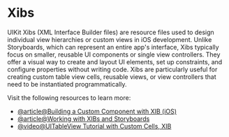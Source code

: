 # Xibs

UIKit Xibs (XML Interface Builder files) are resource files used to design individual view hierarchies or custom views in iOS development. Unlike Storyboards, which can represent an entire app's interface, Xibs typically focus on smaller, reusable UI components or single view controllers. They offer a visual way to create and layout UI elements, set up constraints, and configure properties without writing code. Xibs are particularly useful for creating custom table view cells, reusable views, or view controllers that need to be instantiated programmatically. 

Visit the following resources to learn more:

- [@article@Building a Custom Component with XIB (iOS)](https://medium.com/@fsamuelsmartins/building-a-custom-component-with-xib-ios-f712840b651c)
- [@article@Working with XIBs and Storyboards](https://entangleddev.com/posts/uikit/workingwithxibstoryboards/)
- [@video@UITableView Tutorial with Custom Cells, XIB](https://www.youtube.com/watch?v=OOc-RhNQnLc)